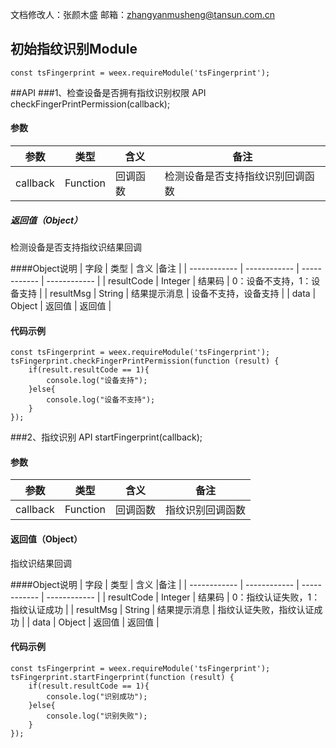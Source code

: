 文档修改人：张颜木盛
邮箱：zhangyanmusheng@tansun.com.cn

## 初始指纹识别Module
````
const tsFingerprint = weex.requireModule('tsFingerprint');
````
##API
###1、检查设备是否拥有指纹识别权限 API
checkFingerPrintPermission(callback);

#### 参数
|  参数 | 类型  | 含义  |备注 |
| ------------ | ------------ | ------------ | ------------ |
| callback | Function | 回调函数  | 检测设备是否支持指纹识别回调函数 |

##### 返回值（Object）
检测设备是否支持指纹识结果回调

####Object说明
|  字段 | 类型  | 含义  |备注 |
| ------------ | ------------ | ------------ | ------------ |
| resultCode  | Integer  | 结果码  | 0：设备不支持，1：设备支持 |
| resultMsg  |  String | 结果提示消息  |  设备不支持，设备支持 |
| data  | Object  | 返回值  |  返回值 |


#### 代码示例
````
const tsFingerprint = weex.requireModule('tsFingerprint');
tsFingerprint.checkFingerPrintPermission(function (result) {
	if(result.resultCode == 1){
		console.log("设备支持");
	}else{
		console.log("设备不支持");
	}
});
````


###2、指纹识别 API
startFingerprint(callback);
#### 参数
|  参数 | 类型  | 含义  |备注 |
| ------------ | ------------ | ------------ | ------------ |
| callback | Function | 回调函数  | 指纹识别回调函数 |

#### 返回值（Object）
指纹识结果回调

####Object说明
|  字段 | 类型  | 含义  |备注 |
| ------------ | ------------ | ------------ | ------------ |
| resultCode  | Integer  | 结果码  | 0：指纹认证失败，1：指纹认证成功 |
| resultMsg  |  String | 结果提示消息  |  指纹认证失败，指纹认证成功 |
| data  | Object  | 返回值  |  返回值 |


#### 代码示例
````
const tsFingerprint = weex.requireModule('tsFingerprint');
tsFingerprint.startFingerprint(function (result) {
	if(result.resultCode == 1){
		console.log("识别成功");
	}else{
		console.log("识别失败");
	}
});
````
